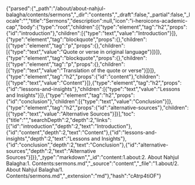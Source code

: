 {"parsed":{"_path":"/about/about-nahjul-balagha/contents/sermons","_dir":"contents","_draft":false,"_partial":false,"_locale":"","title":"Sermons","description":null,"icon":"i-heroicons-academic-cap","body":{"type":"root","children":[{"type":"element","tag":"h2","props":{"id":"introduction"},"children":[{"type":"text","value":"Introduction"}]},{"type":"element","tag":"blockquote","props":{},"children":[{"type":"element","tag":"p","props":{},"children":[{"type":"text","value":"Quote or verse in original language"}]}]},{"type":"element","tag":"blockquote","props":{},"children":[{"type":"element","tag":"p","props":{},"children":[{"type":"text","value":"Translation of the quote or verse"}]}]},{"type":"element","tag":"h2","props":{"id":"content"},"children":[{"type":"text","value":"Content"}]},{"type":"element","tag":"h2","props":{"id":"lessons-and-insights"},"children":[{"type":"text","value":"Lessons and Insights"}]},{"type":"element","tag":"h2","props":{"id":"conclusion"},"children":[{"type":"text","value":"Conclusion"}]},{"type":"element","tag":"h2","props":{"id":"alternative-sources"},"children":[{"type":"text","value":"Alternative Sources"}]}],"toc":{"title":"","searchDepth":2,"depth":2,"links":[{"id":"introduction","depth":2,"text":"Introduction"},{"id":"content","depth":2,"text":"Content"},{"id":"lessons-and-insights","depth":2,"text":"Lessons and Insights"},{"id":"conclusion","depth":2,"text":"Conclusion"},{"id":"alternative-sources","depth":2,"text":"Alternative Sources"}]}},"_type":"markdown","_id":"content:1.about:2. About Nahjul Balagha:1. Contents:sermons.md","_source":"content","_file":"1.about/2. About Nahjul Balagha/1. Contents/sermons.md","_extension":"md"},"hash":"cAtrp4tiOF"}